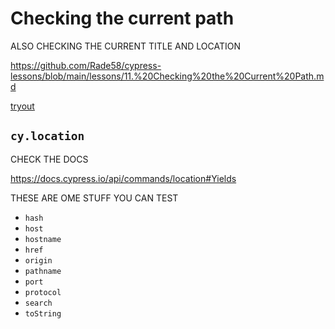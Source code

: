 # Checking the current path

ALSO CHECKING THE CURRENT TITLE AND LOCATION

<https://github.com/Rade58/cypress-lessons/blob/main/lessons/11.%20Checking%20the%20Current%20Path.md>

[tryout](/cypress/e2e/05-fifth/1-path-tryout-spec.cy.js)

## `cy.location`

CHECK THE DOCS

<https://docs.cypress.io/api/commands/location#Yields>

THESE ARE OME STUFF YOU CAN TEST

- `hash`
- `host`
- `hostname`
- `href`
- `origin`
- `pathname`
- `port`
- `protocol`
- `search`
- `toString`